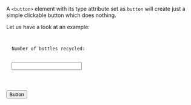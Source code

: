 A `<button>` element with
its type attribute set
as `button` will create
just a simple clickable
button which does nothing.

Let us have a look at an example:
<codeblock language="html" type="lesson">
<code>
<form>
  <label>Number of bottles recycled:</label>
  <br>
  <input type="number" min="0" />
  <br>

  <button type="button">Button</button>
</form>
</code>
</codeblock>
